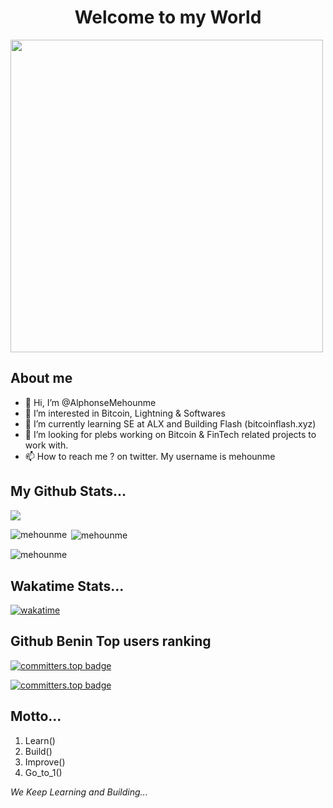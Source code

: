 <h1 align="center">Welcome to my World</h1>

<img align="center" src="https://github.com/user-attachments/assets/7c4a50be-eecd-42e3-9f6b-26540505055e" width="500" height="500">

<h2>About me</h2>

- 👋 Hi, I’m @AlphonseMehounme
- 👀 I’m interested in Bitcoin, Lightning & Softwares
- 🌱 I’m currently learning SE at ALX and Building Flash (bitcoinflash.xyz)
- 💞️ I’m looking for plebs working on Bitcoin & FinTech related projects to work with.
- 📫 How to reach me ? on twitter. My username is mehounme

<h2>My Github Stats...</h2>

[![](https://visitcount.itsvg.in/api?id=mehounme&label=Profile%20Views&color=7&icon=4&pretty=true)](https://visitcount.itsvg.in)
  
<p><img align="left" src="https://github-readme-stats.vercel.app/api/top-langs?username=AlphonseMehounme&show_icons=true&locale=en&layout=compact" alt="mehounme" /></p>

<p>&nbsp;<img align="center" src="https://github-readme-stats.vercel.app/api?username=AlphonseMehounme&show_icons=true&locale=en" alt="mehounme" /></p>

<p><img align="center" src="https://github-readme-streak-stats.herokuapp.com/?user=AlphonseMehounme&" alt="mehounme" /></p>

<h2>Wakatime Stats...</h2>

[![wakatime](https://wakatime.com/badge/user/5c31be2b-5dfa-457c-a25e-501442d204fe.svg)](https://wakatime.com/@5c31be2b-5dfa-457c-a25e-501442d204fe)

<h2>Github Benin Top users ranking</h2>

[![committers.top badge](https://user-badge.committers.top/benin/AlphonseMehounme.svg)](https://user-badge.committers.top/benin/AlphonseMehounme)

[![committers.top badge](https://user-badge.committers.top/senegal/tomavoclarisse.svg)](https://user-badge.committers.top/senegal/tomavoclarisse)



<h2>Motto...</h2>

1. Learn()
2. Build()
3. Improve()
4. Go_to_1()
   
*We Keep Learning and Building...*
<!---
AlphonseMehounme/AlphonseMehounme is a ✨ special ✨ repository because its `README.md` (this file) appears on your GitHub profile.
You can click the Preview link to take a look at your changes.
--->
